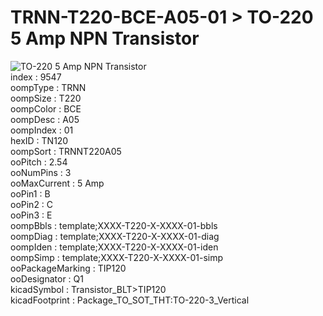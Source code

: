 # TRNN-T220-BCE-A05-01 > TO-220 5 Amp NPN Transistor  
![TO-220 5 Amp NPN Transistor](image_600.jpg)  
index : 9547  
oompType : TRNN  
oompSize : T220  
oompColor : BCE  
oompDesc : A05  
oompIndex : 01  
hexID : TN120  
oompSort : TRNNT220A05  
ooPitch : 2.54  
ooNumPins : 3  
ooMaxCurrent : 5 Amp  
ooPin1 : B  
ooPin2 : C  
ooPin3 : E  
oompBbls : template;XXXX-T220-X-XXXX-01-bbls  
oompDiag : template;XXXX-T220-X-XXXX-01-diag  
oompIden : template;XXXX-T220-X-XXXX-01-iden  
oompSimp : template;XXXX-T220-X-XXXX-01-simp  
ooPackageMarking : TIP120  
ooDesignator : Q1  
kicadSymbol : Transistor_BLT>TIP120  
kicadFootprint : Package_TO_SOT_THT:TO-220-3_Vertical  
